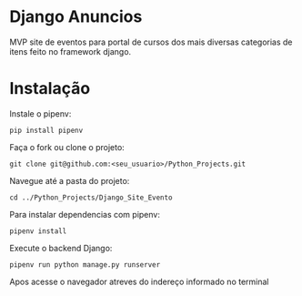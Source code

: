 # Django Anuncios

MVP site de eventos para portal de cursos dos mais diversas categorias de itens feito no framework django.

# Instalação

Instale o pipenv:

```
pip install pipenv
```

Faça o fork ou clone o projeto:
```
git clone git@github.com:<seu_usuario>/Python_Projects.git
```

Navegue até a pasta do projeto:
```
cd ../Python_Projects/Django_Site_Evento
```

Para instalar dependencias com pipenv:
```
pipenv install
```
Execute o backend Django:
```
pipenv run python manage.py runserver
```
Apos acesse o navegador atreves do indereço informado no terminal